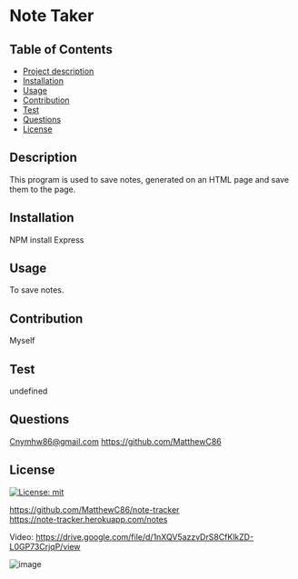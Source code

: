 # Note Taker 

 ## Table of Contents
  - [Project description](#description)
  - [Installation](#installation)
  - [Usage](#usage)
  - [Contribution](#contribution)
  - [Test](#test)
  - [Questions](#questions)
  - [License](#license)

  ## Description
  This program is used to save notes, generated on an HTML page and save them to the page.

  ## Installation
  NPM install Express

  ## Usage
  To save notes.

  ## Contribution
  Myself

  ## Test
  undefined

  ## Questions
  Cnymhw86@gmail.com
  https://github.com/MatthewC86

  ## License
  [![License: mit](https://img.shields.io/badge/License-MIT-yellow.svg)](https://opensource.org/licenses/MIT)
  
  
  
  
  
  
https://github.com/MatthewC86/note-tracker<br>
https://note-tracker.herokuapp.com/notes

Video:
https://drive.google.com/file/d/1nXQV5azzvDrS8CfKlkZD-L0GP73CrjqP/view
 
  ![image](https://user-images.githubusercontent.com/114010089/213347848-fc4d5224-9b08-4a51-ac50-ccb4fe3b270c.png)



